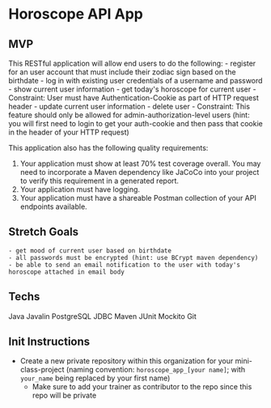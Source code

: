 # Horoscope API App
## MVP
This RESTful application will allow end users to do the following:
    - register for an user account that must include their zodiac sign based on the birthdate
    - log in with existing user credentials of a username and password
    - show current user information
    - get today's horoscope for current user
        - Constraint: User must have Authentication-Cookie as part of HTTP request header
    - update current user information
    - delete user
        - Constraint: This feature should only be allowed for admin-authorization-level users (hint: you will first need to login to get your auth-cookie and then pass that cookie in the header of your HTTP request)
    
This application also has the following quality requirements:
1. Your application must show at least 70% test coverage overall. You may need to incorporate a Maven dependency like JaCoCo into your project to verify this requirement in a generated report.
2. Your application must have logging.
3. Your application must have a shareable Postman collection of your API endpoints available.

## Stretch Goals
    - get mood of current user based on birthdate
    - all passwords must be encrypted (hint: use BCrypt maven dependency)
    - be able to send an email notification to the user with today's horoscope attached in email body

## Techs
Java
Javalin
PostgreSQL
JDBC
Maven
JUnit
Mockito
Git

## Init Instructions
- Create a new private repository within this organization for your mini-class-project (naming convention: `horoscope_app_[your name]`; with `your_name` being replaced by your first name)
    - Make sure to add your trainer as contributor to the repo since this repo will be private